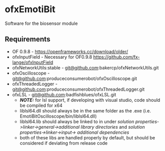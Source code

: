 # ofxEmotiBit
Software for the biosensor module

## Requirements
- OF 0.9.8 - https://openframeworks.cc/download/older/
- ofxInputField - Necessary for OF0.9.8 https://github.com/fx-lange/ofxInputField
- ofxNetworkUtils:stable - git@github.com:bakercp/ofxNetworkUtils.git
- ofxOscilloscope - git@github.com:produceconsumerobot/ofxOscilloscope.git
- ofxThreadedLogger - git@github.com:produceconsumerobot/ofxThreadedLogger.git
- ofxLSL - git@github.com:badfishblues/ofxLSL.git
  - _**NOTE:**_ for lsl support, if developing with visual studio, code should be compiled for x64
  - liblsl64.dll should always be in the same folder as the .exe (i.e. EmotiBitOscilloscope/bin/liblsl64.dll)
  - liblsl64.lib should always be linked to in under _solution properties->linker->general->additional library directories_ and _solution properties->linker->input-> additional dependencies_
  - both of these libs are handled properly by default, but should be considered if deviating from release code